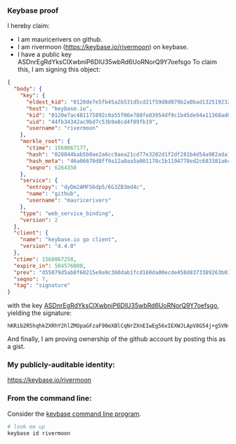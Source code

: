 ### Keybase proof
I hereby claim:
 * I am mauricerivers on github.
 * I am rivermoon (https://keybase.io/rivermoon) on keybase.
 * I have a public key ASDnrEgRdYksClXwbniP6DlU35wbRd6UoRNorQ9Y7oefsgo
To claim this, I am signing this object:
```json
{
  "body": {
    "key": {
      "eldest_kid": "0120de7e5fb45a2b531d5cd21f59d8d079b2a0bad1325192326d8a71830c35ee98b70a",
      "host": "keybase.io",
      "kid": "0120e7ac481175892c0a55f06e788fe83954df9c1b45de94a11368ad0f58ee879fb20a",
      "uid": "44fb34342ac9bd7c53b9e8cd4f89fb19",
      "username": "rivermoon"
    },
    "merkle_root": {
      "ctime": 1568067177,
      "hash": "028044bab5b0ae2a6cc9aea21cd77e3202d1f2df281b4d54a982ada1fe62450e75d06744d6e2e74cdadf40151e35e79e0a719f095c0fd34dc8058661ab2d666a",
      "hash_meta": "46a06670d8ff9a12a0aa5a001178c1b1194778ed2c683381a6cbfe03223a5622",
      "seqno": 6264350
    },
    "service": {
      "entropy": "dyDm2AMFS6dp5/6G3ZB3md4c",
      "name": "github",
      "username": "mauricerivers"
    },
    "type": "web_service_binding",
    "version": 2
  },
  "client": {
    "name": "keybase.io go client",
    "version": "4.4.0"
  },
  "ctime": 1568067250,
  "expire_in": 504576000,
  "prev": "d55079d5ab8f60215e9a9c360dab1fcd160da00ecde458d8373389263b03d2ac",
  "seqno": 7,
  "tag": "signature"
}
```

with the key [ASDnrEgRdYksClXwbniP6DlU35wbRd6UoRNorQ9Y7oefsgo](https://keybase.io/rivermoon), yielding the signature:

```
hKRib2R5hqhkZXRhY2hlZMOpaGFzaF90eXBlCqNrZXnEIwEg56xIEXWJLApV8G54j+g5VN+cG0XelKETaK0PWO6Hn7IKp3BheWxvYWTESpcCB8Qg1VB51auPYCFempw2DasfzRYNoA7N5FjYNzOJJjsD0qzEIJfzHHrfeEtpyULHBeboCZpUv+yma5+d81lmaYMlJHngAgHCo3NpZ8RAoWjcAzQxnNLV09BFtik68BQSsV2QlLMFLppX1vsMMScXxiwTlpv2PrCiHJ9rFxBmHz9bpI7MO9Y82CpTBgIDBahzaWdfdHlwZSCkaGFzaIKkdHlwZQildmFsdWXEIFUITJJB7aqbMWVAUaaEQLXYGbRVKNtqNv3v8WnBmGafo3RhZ80CAqd2ZXJzaW9uAQ==
```

And finally, I am proving ownership of the github account by posting this as a gist.
### My publicly-auditable identity:

https://keybase.io/rivermoon

### From the command line:
Consider the [keybase command line program](https://keybase.io/download).
```bash
# look me up
keybase id rivermoon
```

